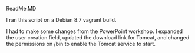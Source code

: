 ReadMe.MD

I ran this script on a Debian 8.7 vagrant build. 

I had to make some changes from the PowerPoint workshop. I expanded the user creation field, updated the download link for Tomcat, and changed the permissions on /bin to enable the Tomcat service to start. 